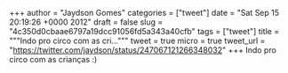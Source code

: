 
+++
author = "Jaydson Gomes"
categories = ["tweet"]
date = "Sat Sep 15 20:19:26 +0000 2012"
draft = false
slug = "4c350d0cbaae6797a19dcc91056fd5a343a40cfb"
tags = ["tweet"]
title = """Indo pro circo com as cri..."""
tweet = true
micro = true
tweet_url = "https://twitter.com/jaydson/status/247067121266348032"
+++
Indo pro circo com as crianças :)
